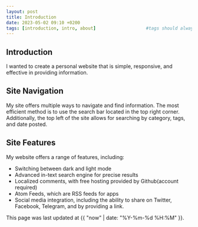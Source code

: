 ```yaml
---
layout: post
title: Introduction
date: 2023-05-02 09:10 +0200
tags: [introduction, intro, about]                   #tags should always be lowercase
---
```


## Introduction

I wanted to create a personal website that is simple, responsive, and effective in providing information. 

## Site Navigation

My site offers multiple ways to navigate and find information. The most efficient method is to use the search bar located in the top right corner. Additionally, the top left of the site allows for searching by category, tags, and date posted.

## Site Features 

My website offers a range of features, including:

- Switching between dark and light mode
- Advanced in-text search engine for precise results
- Localized comments, with free hosting provided by Github(account required)
- Atom Feeds, which are RSS feeds for apps
- Social media integration, including the ability to share on Twitter, Facebook, Telegram, and by providing a link.

This page was last updated at {{ "now" | date: "%Y-%m-%d %H:%M" }}.